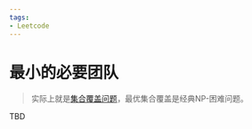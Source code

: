 ```yaml
---
tags:
- Leetcode
---
```


# 最小的必要团队

> 实际上就是[集合覆盖问题](https://zh.wikipedia.org/wiki/%E9%9B%86%E5%90%88%E8%A6%86%E7%9B%96%E9%97%AE%E9%A2%98)，最优集合覆盖是经典NP-困难问题。

TBD
